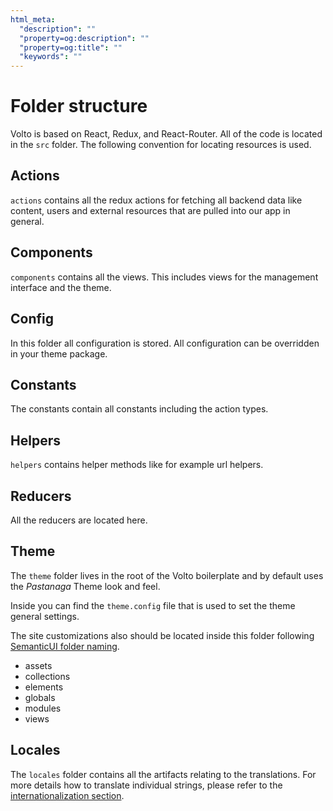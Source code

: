 ```yaml
---
html_meta:
  "description": ""
  "property=og:description": ""
  "property=og:title": ""
  "keywords": ""
---
```


# Folder structure

Volto is based on React, Redux, and React-Router. All of the
code is located in the `src` folder. The following convention for locating
resources is used.

## Actions

`actions` contains all the redux actions for fetching all backend data like
content, users and external resources that are pulled into our app in general.

## Components

`components` contains all the views. This includes views for the management
interface and the theme.

## Config

In this folder all configuration is stored. All configuration can be overridden
in your theme package.

## Constants

The constants contain all constants including the action types.

## Helpers

`helpers` contains helper methods like for example url helpers.

## Reducers

All the reducers are located here.

## Theme

The `theme` folder lives in the root of the Volto boilerplate and by default
uses the *Pastanaga* Theme look and feel.

Inside you can find the `theme.config` file that is used to set the theme
general settings.

The site customizations also should be located inside this folder following
[SemanticUI folder naming](https://github.com/Semantic-Org/Semantic-UI/tree/master/src/themes/default).

 * assets
 * collections
 * elements
 * globals
 * modules
 * views

## Locales

The `locales` folder contains all the artifacts relating to the translations.
For more details how to translate individual strings, please refer to the [internationalization section](i18n.md).
